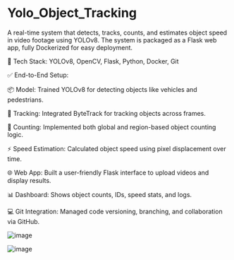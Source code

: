 # Yolo_Object_Tracking

A real-time system that detects, tracks, counts, and estimates object speed in video footage using YOLOv8. The system is packaged as a Flask web app, fully Dockerized for easy deployment.

🔧 Tech Stack: YOLOv8, OpenCV, Flask, Python, Docker, Git

✅ End-to-End Setup:

📦 Model: Trained YOLOv8 for detecting objects like vehicles and pedestrians.

🧠 Tracking: Integrated ByteTrack for tracking objects across frames.

🔄 Counting: Implemented both global and region-based object counting logic.

⚡ Speed Estimation: Calculated object speed using pixel displacement over time.

🌐 Web App: Built a user-friendly Flask interface to upload videos and display results.

📊 Dashboard: Shows object counts, IDs, speed stats, and logs.

💻 Git Integration: Managed code versioning, branching, and collaboration via GitHub.

![image](https://github.com/user-attachments/assets/941f6a65-c67b-44ff-9d95-2c13364f7cd7)

![image](https://github.com/user-attachments/assets/7cb8dfbc-8373-4a85-bb59-ab18d866bb9f)

